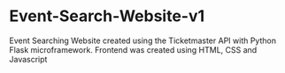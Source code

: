 # Event-Search-Website-v1
Event Searching Website created using the Ticketmaster API with Python Flask microframework. Frontend was created using HTML, CSS and Javascript
